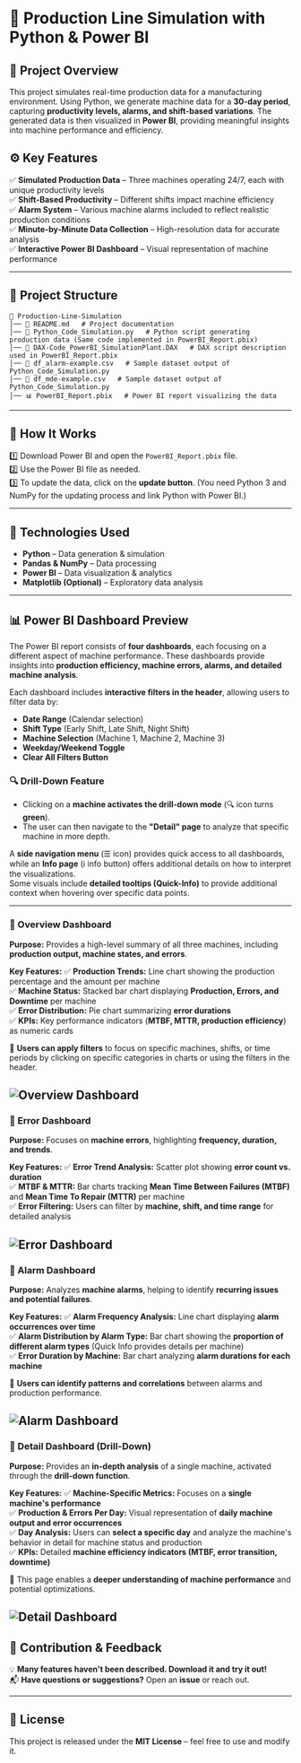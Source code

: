 # 📌 Production Line Simulation with Python & Power BI

## 📖 Project Overview
This project simulates real-time production data for a manufacturing environment. Using Python, we generate machine data for a **30-day period**, capturing **productivity levels, alarms, and shift-based variations**. The generated data is then visualized in **Power BI**, providing meaningful insights into machine performance and efficiency.

## ⚙️ Key Features
✅ **Simulated Production Data** – Three machines operating 24/7, each with unique productivity levels  
✅ **Shift-Based Productivity** – Different shifts impact machine efficiency  
✅ **Alarm System** – Various machine alarms included to reflect realistic production conditions  
✅ **Minute-by-Minute Data Collection** – High-resolution data for accurate analysis  
✅ **Interactive Power BI Dashboard** – Visual representation of machine performance  

---

## 📂 Project Structure

```
📁 Production-Line-Simulation
│── 📄 README.md   # Project documentation  
│── 📄 Python_Code_Simulation.py   # Python script generating production data (Same code implemented in PowerBI_Report.pbix)
│── 📄 DAX-Code_PowerBI_SimulationPlant.DAX   # DAX script description used in PowerBI_Report.pbix
│── 📄 df_alarm-example.csv   # Sample dataset output of Python_Code_Simulation.py
│── 📄 df_mde-example.csv   # Sample dataset output of Python_Code_Simulation.py
│── 📊 PowerBI_Report.pbix   # Power BI report visualizing the data
```

---

## 📌 How It Works
1️⃣ Download Power BI and open the `PowerBI_Report.pbix` file.  
2️⃣ Use the Power BI file as needed.  
3️⃣ To update the data, click on the **update button**. (You need Python 3 and NumPy for the updating process and link Python with Power BI.)  

---

## 🔧 Technologies Used
- **Python** – Data generation & simulation  
- **Pandas & NumPy** – Data processing  
- **Power BI** – Data visualization & analytics  
- **Matplotlib (Optional)** – Exploratory data analysis  

---

## 📊 Power BI Dashboard Preview
The Power BI report consists of **four dashboards**, each focusing on a different aspect of machine performance. These dashboards provide insights into **production efficiency, machine errors, alarms, and detailed machine analysis**.

Each dashboard includes **interactive filters in the header**, allowing users to filter data by:
- **Date Range** (Calendar selection)
- **Shift Type** (Early Shift, Late Shift, Night Shift)
- **Machine Selection** (Machine 1, Machine 2, Machine 3)
- **Weekday/Weekend Toggle**
- **Clear All Filters Button**

### 🔍 Drill-Down Feature
- Clicking on a **machine activates the drill-down mode** (🔍 icon turns **green**).
- The user can then navigate to the **"Detail" page** to analyze that specific machine in more depth.

A **side navigation menu** (☰ icon) provides quick access to all dashboards, while an **Info page** (ℹ️ info button) offers additional details on how to interpret the visualizations.  
Some visuals include **detailed tooltips (Quick-Info)** to provide additional context when hovering over specific data points.

---

### **📌 Overview Dashboard**
**Purpose:** Provides a high-level summary of all three machines, including **production output, machine states, and errors**.

**Key Features:**
✅ **Production Trends:** Line chart showing the production percentage and the amount per machine  
✅ **Machine Status:** Stacked bar chart displaying **Production, Errors, and Downtime** per machine  
✅ **Error Distribution:** Pie chart summarizing **error durations**  
✅ **KPIs:** Key performance indicators (**MTBF, MTTR, production efficiency**) as numeric cards  

📌 **Users can apply filters** to focus on specific machines, shifts, or time periods by clicking on specific categories in charts or using the filters in the header.

![Overview Dashboard](images/Dashboard-Overview.png)
---

### **📌 Error Dashboard**
**Purpose:** Focuses on **machine errors**, highlighting **frequency, duration, and trends**.

**Key Features:**
✅ **Error Trend Analysis:** Scatter plot showing **error count vs. duration**  
✅ **MTBF & MTTR:** Bar charts tracking **Mean Time Between Failures (MTBF)** and **Mean Time To Repair (MTTR)** per machine  
✅ **Error Filtering:** Users can filter by **machine, shift, and time range** for detailed analysis  

![Error Dashboard](images/Dashboard-Error.png)
---

### **📌 Alarm Dashboard**
**Purpose:** Analyzes **machine alarms**, helping to identify **recurring issues and potential failures**.

**Key Features:**
✅ **Alarm Frequency Analysis:** Line chart displaying **alarm occurrences over time**  
✅ **Alarm Distribution by Alarm Type:** Bar chart showing the **proportion of different alarm types** (Quick Info provides details per machine)  
✅ **Error Duration by Machine:** Bar chart analyzing **alarm durations for each machine**  

📌 **Users can identify patterns and correlations** between alarms and production performance.

![Alarm Dashboard](images/Dashboard-Alarm.png)
---

### **📌 Detail Dashboard (Drill-Down)**
**Purpose:** Provides an **in-depth analysis** of a single machine, activated through the **drill-down function**.

**Key Features:**
✅ **Machine-Specific Metrics:** Focuses on a **single machine's performance**  
✅ **Production & Errors Per Day:** Visual representation of **daily machine output and error occurrences**  
✅ **Day Analysis:** Users can **select a specific day** and analyze the machine's behavior in detail for machine status and production  
✅ **KPIs:** Detailed **machine efficiency indicators (MTBF, error transition, downtime)**  

📌 This page enables a **deeper understanding of machine performance** and potential optimizations.

![Detail Dashboard](images/Dashboard-Detail.png)
---

## 📢 Contribution & Feedback
💡 **Many features haven't been described. Download it and try it out!**  
📬 **Have questions or suggestions?** Open an **issue** or reach out.

---

## 📜 License
This project is released under the **MIT License** – feel free to use and modify it.

